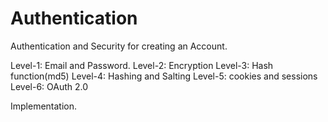 # Authentication
Authentication and Security for creating an Account.

Level-1: Email and Password.
Level-2: Encryption
Level-3: Hash function(md5)
Level-4: Hashing and Salting
Level-5: cookies and sessions
Level-6: OAuth 2.0

Implementation.
